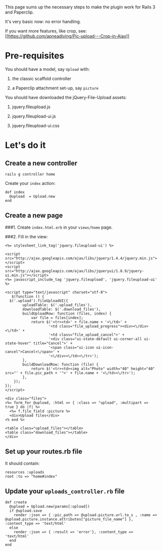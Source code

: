 This page sums up the necessary steps to make the plugin work for Rails 3 and Paperclip.

It's very basic now: no error handling.

If you want more features, like crop, see: [[https://github.com/apneadiving/Pic-upload---Crop-in-Ajax]]

# Pre-requisites

You should have a model, say `Upload` with:

1. the classic scaffold controller

2. a Paperclip attachment set-up, say `picture`

You should have downloaded the jQuery-File-Upload assets:

1. jquery.fileupload.js

2. jquery.fileupload-ui.js

3. jquery.fileupload-ui.css

# Let's do it

## Create a new controller
`rails g controller home`

Create your `index` action:

    def index
      @upload  = Upload.new
    end

## Create a new page
###1. Create `index.html.erb` in your `views/home` page.

###2. Fill in the view:

    <%= stylesheet_link_tag('jquery.fileupload-ui') %>

    <script src="http://ajax.googleapis.com/ajax/libs/jquery/1.4.4/jquery.min.js"></script>
    <script src="http://ajax.googleapis.com/ajax/libs/jqueryui/1.8.9/jquery-ui.min.js"></script>
    <%= javascript_include_tag 'jquery.fileupload', 'jquery.fileupload-ui' %>
	
    <script type="text/javascript" charset="utf-8">	
       $(function () {
	  $('.upload').fileUploadUI({
	        uploadTable: $('.upload_files'),
	        downloadTable: $('.download_files'),
	        buildUploadRow: function (files, index) {
	            var file = files[index];
	            return $('<tr><td>' + file.name + '<\/td>' +
	                    '<td class="file_upload_progress"><div><\/div><\/td>' +
	                    '<td class="file_upload_cancel">' +
	                    '<div class="ui-state-default ui-corner-all ui-state-hover" title="Cancel">' +
	                    '<span class="ui-icon ui-icon-cancel">Cancel<\/span>' +
	                    '<\/div><\/td><\/tr>');
	        },
	        buildDownloadRow: function (file) {
	            return $('<tr><td><img alt="Photo" width="40" height="40" src="' + file.pic_path + '">' + file.name + '<\/td><\/tr>');
	        },
	    });
	});
    </script>

    <div class="files"> 
	<%= form_for @upload, :html => { :class => "upload", :multipart => true } do |f| %>
	  <%= f.file_field :picture %>
	  <div>Upload files</div>
	<% end %>

    <table class="upload_files"></table>
    <table class="download_files"></table>
    </div>

## Set up your routes.rb file

It should contain:

    resources :uploads
    root :to => "home#index"

## Update your `uploads_controller.rb` file

    def create
      @upload = Upload.new(params[:upload])
      if @upload.save
        render :json => { :pic_path => @upload.picture.url.to_s , :name => @upload.picture.instance.attributes["picture_file_name"] }, :content_type => 'text/html'
      else
        render :json => { :result => 'error'}, :content_type => 'text/html'
      end
    end

